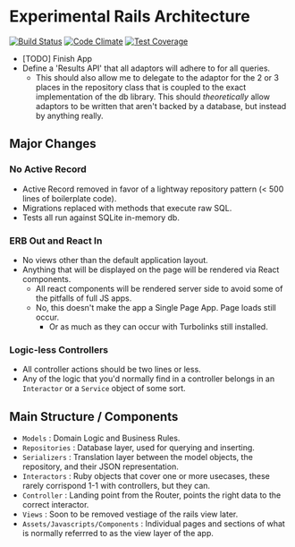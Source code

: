 # Experimental Rails Architecture
[![Build Status](https://travis-ci.org/jah2488/alt-rails-arch.svg?branch=master)](https://travis-ci.org/jah2488/alt-rails-arch) [![Code Climate](https://codeclimate.com/github/jah2488/alt-rails-arch/badges/gpa.svg)](https://codeclimate.com/github/jah2488/alt-rails-arch) [![Test Coverage](https://codeclimate.com/github/jah2488/alt-rails-arch/badges/coverage.svg)](https://codeclimate.com/github/jah2488/alt-rails-arch/coverage)
- [TODO] Finish App
- Define a 'Results API' that all adaptors will adhere to for all queries.
  - This should also allow me to delegate to the adaptor for the 2 or 3 places in the repository class that is coupled to the exact implementation of the db library. This should _theoretically_ allow adaptors to be written that aren't backed by a database, but instead by anything really.

## Major Changes

### No Active Record
  - Active Record removed in favor of a lightway repository pattern (< 500 lines of boilerplate code).
  - Migrations replaced with methods that execute raw SQL.
  - Tests all run against SQLite in-memory db.

### ERB Out and React In
  - No views other than the default application layout.
  - Anything that will be displayed on the page will be rendered via React components.
    - All react components will be rendered server side to avoid some of the pitfalls of full JS apps.
    - No, this doesn't make the app a Single Page App. Page loads still occur.
      - Or as much as they can occur with Turbolinks still installed.

### Logic-less Controllers
  - All controller actions should be two lines or less.
  - Any of the logic that you'd normally find in a controller belongs in an `Interactor` or a `Service` object of some sort.


## Main Structure / Components
  - `Models` : Domain Logic and Business Rules.
  - `Repositories` : Database layer, used for querying and inserting.
  - `Serializers` : Translation layer between the model objects, the repository, and their JSON representation.
  - `Interactors` : Ruby objects that cover one or more usecases, these rarely corrispond 1-1 with controllers, but they can.
  - `Controller` : Landing point from the Router, points the right data to the correct interactor.
  - `Views` : Soon to be removed vestiage of the rails view later.
  - `Assets/Javascripts/Components` : Individual pages and sections of what is normally referrred to as the view layer of the app.
